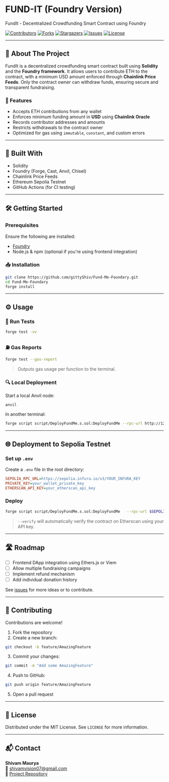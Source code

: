 
# FUND-IT (Foundry Version)

FundIt - Decentralized Crowdfunding Smart Contract using Foundry

[![Contributors](https://img.shields.io/github/contributors/gittyShiv/Fund-Me-Foundary.svg?style=for-the-badge)](https://github.com/gittyShiv/Fund-Me-Foundary/graphs/contributors)
[![Forks](https://img.shields.io/github/forks/gittyShiv/Fund-Me-Foundary.svg?style=for-the-badge)](https://github.com/gittyShiv/Fund-Me-Foundary/network/members)
[![Stargazers](https://img.shields.io/github/stars/gittyShiv/Fund-Me-Foundary.svg?style=for-the-badge)](https://github.com/gittyShiv/Fund-Me-Foundary/stargazers)
[![Issues](https://img.shields.io/github/issues/gittyShiv/Fund-Me-Foundary.svg?style=for-the-badge)](https://github.com/gittyShiv/Fund-Me-Foundary/issues)
[![License](https://img.shields.io/github/license/gittyShiv/Fund-Me-Foundary.svg?style=for-the-badge)](https://github.com/gittyShiv/Fund-Me-Foundary/blob/main/LICENSE)

---

## 📖 About The Project

FundIt is a decentralized crowdfunding smart contract built using **Solidity** and the **Foundry framework**. It allows users to contribute ETH to the contract, with a minimum USD amount enforced through **Chainlink Price Feeds**. Only the contract owner can withdraw funds, ensuring secure and transparent fundraising.

### 🚀 Features

- Accepts ETH contributions from any wallet  
- Enforces minimum funding amount in **USD** using **Chainlink Oracle**  
- Records contributor addresses and amounts  
- Restricts withdrawals to the contract owner  
- Optimized for gas using `immutable`, `constant`, and custom errors  

---

## 🧰 Built With

- Solidity  
- Foundry (Forge, Cast, Anvil, Chisel)  
- Chainlink Price Feeds  
- Ethereum Sepolia Testnet  
- GitHub Actions (for CI testing)

---

## 🛠️ Getting Started

### Prerequisites

Ensure the following are installed:

- [Foundry](https://book.getfoundry.sh/getting-started/installation)  
- Node.js & npm (optional if you're using frontend integration)

### 📥 Installation

```bash
git clone https://github.com/gittyShiv/Fund-Me-Foundary.git
cd Fund-Me-Foundary
forge install
```

---

## ⚙️ Usage

### 🧪 Run Tests

```bash
forge test -vv
```

### ⛽ Gas Reports

```bash
forge test --gas-report
```

> Outputs gas usage per function to the terminal.

### 🔍 Local Deployment

Start a local Anvil node:

```bash
anvil
```

In another terminal:

```bash
forge script script/DeployFundMe.s.sol:DeployFundMe --rpc-url http://127.0.0.1:8545 --private-key <PRIVATE_KEY> --broadcast
```

---

## 🌐 Deployment to Sepolia Testnet

### Set up `.env`

Create a `.env` file in the root directory:

```ini
SEPOLIA_RPC_URL=https://sepolia.infura.io/v3/YOUR_INFURA_KEY
PRIVATE_KEY=your_wallet_private_key
ETHERSCAN_API_KEY=your_etherscan_api_key
```

### Deploy

```bash
forge script script/DeployFundMe.s.sol:DeployFundMe   --rpc-url $SEPOLIA_RPC_URL   --private-key $PRIVATE_KEY   --broadcast   --verify
```

> `--verify` will automatically verify the contract on Etherscan using your API key.

---

## 🛣️ Roadmap

- [ ] Frontend DApp integration using Ethers.js or Viem  
- [ ] Allow multiple fundraising campaigns  
- [ ] Implement refund mechanism  
- [ ] Add individual donation history  

See [issues](https://github.com/gittyShiv/Fund-Me-Foundary/issues) for more ideas or to contribute.

---

## 🤝 Contributing

Contributions are welcome!

1. Fork the repository  
2. Create a new branch:
```bash
git checkout -b feature/AmazingFeature
```
3. Commit your changes:
```bash
git commit -m "Add some AmazingFeature"
```
4. Push to GitHub:
```bash
git push origin feature/AmazingFeature
```
5. Open a pull request

---

## 📄 License

Distributed under the MIT License. See `LICENSE` for more information.

---

## 📬 Contact

**Shivam Maurya**  
📧 shivamvision07@gmail.com  
🔗 [Project Repository](https://github.com/gittyShiv/Fund-Me-Foundary)

